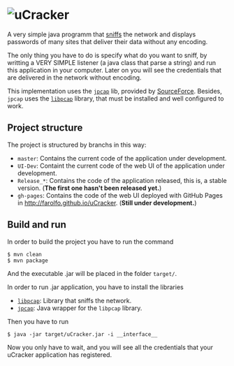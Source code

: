 ![uCracker](/utils/img/uCracker-logo.png)
==========

A very simple java programm that [sniffs](http://en.wikipedia.org/wiki/Packet_analyzer) the network and displays passwords of many sites that deliver their data without any encoding. 

The only thing you have to do is specify what do you want to sniff, by writting a VERY SIMPLE listener (a java class that parse a string) and run this application in your computer. Later on you will see the credentials that are delivered in the network without encoding.

This implementation uses the [<code>jpcap</code>](http://sourceforge.net/projects/jpcap/) lib, provided by [SourceForce](http://sourceforge.net/). 
Besides, <code>jpcap</code> uses the [<code>libpcap</code>](http://www.tcpdump.org/) library, that must be installed and well configured to work.

Project structure
-----------------

The project is structured by branchs in this way:

* <code>master</code>: Contains the current code of the application under development.
* <code>UI-Dev</code>: Containt the current code of the web UI of the application under development.
* <code>Release\_\*</code>: Contains the code of the application released, this is, a stable version. (**The first one hasn't been released yet.**)
* <code>gh-pages</code>: Contains the code of the web UI deployed with GitHub Pages in http://farolfo.github.io/uCracker. (__Still under development.__)

Build and run
-------------

In order to build the project you have to run the command

	$ mvn clean
	$ mvn package
	
And the executable .jar will be placed in the folder <code>target/</code>.

In order to run .jar application, you have to install the libraries

* [<code>libpcap</code>](http://www.tcpdump.org/): Library that sniffs the network.
* [<code>jpcap</code>](http://sourceforge.net/projects/jpcap/): Java wrapper for the <code>libpcap</code> library.

Then you have to run

	$ java -jar target/uCracker.jar -i __interface__
	
Now you only have to wait, and you will see all the credentials that your uCracker application has registered.

